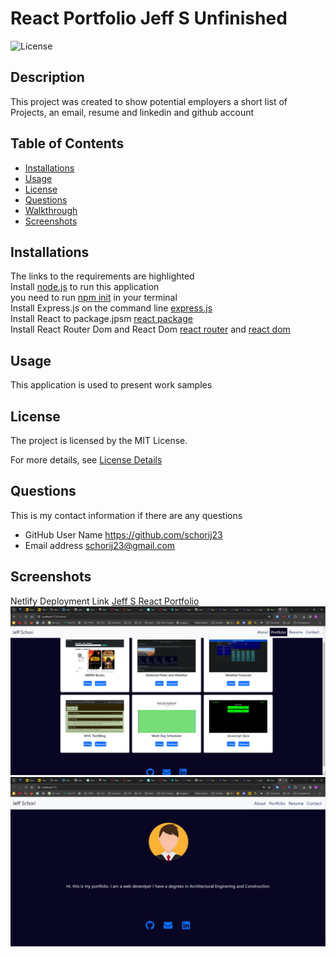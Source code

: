 
# React Portfolio Jeff S Unfinished

![License](https://img.shields.io/badge/License-MIT-yellow.svg)

## Description
This project was created to show potential employers a short list of Projects, an email, resume and linkedin and github account

## Table of Contents


* [Installations](#installations)
* [Usage](#usage)
* [License](#license)
* [Questions](#questions)
* [Walkthrough](#walkthrough)
* [Screenshots](#screenshots)


## Installations
The links to the requirements are highlighted<br>
Install [node.js](https://nodejs.org/en) to run this application<br>
you need to run [npm init](https://docs.npmjs.com/cli/v10/commands/npm-init) in your terminal <br>
Install Express.js on the command line [express.js](https://www.npmjs.com/package/)<br>
Install React to package.jpsm [react package](https://www.npmjs.com/package/react)<br>
Install React Router Dom and React Dom [react router](https://www.npmjs.com/package/react-router-dom) and [react dom](https://www.npmjs.com/package/react-dom)<br>


## Usage
This application is used to present work samples

## License
The project is licensed by the MIT License.

For more details, see [License Details](https://choosealicense.com/licenses/mit/)

## Questions

  This is my contact information if there are any questions

  - GitHub User Name https://github.com/schorij23
  - Email address schorij23@gmail.com

## Screenshots
Netlify Deployment Link [Jeff S React Portfolio](https://jeffs-react-portfolio.netlify.app/)
![Jeff Portfolio](./src/images/JEFFPORT.png)
![Jeff About](./src/images/JEFFABOUT.png)